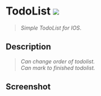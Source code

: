 # TodoList <img src="https://img.shields.io/badge/SWIFT-5.5-lightgrey?style=flat-square&logo=Swift&logoColor=white"/></a>
>*Simple TodoList for IOS*.
<!--구분-->
Description
---
>*Can change order of todolist.*  
>*Can mark to finished todolist.*
<!--구분-->
Screenshot 
---
